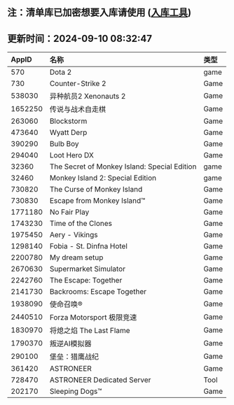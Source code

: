 ## 注：清单库已加密想要入库请使用 ([入库工具](https://github.com/BlankTMing/ManifestAutoUpdate/releases))

## 更新时间：2024-09-10 08:32:47
| AppID | 名称 | 类型  |
| :-------------------- | :----------------------------- | :----------- |
| 570 | Dota 2| game |
| 730 | Counter-Strike 2| Game |
| 538030 | 异种航员2 Xenonauts 2| Game |
| 1652250 | 传说与战术自走棋| Game |
| 263060 | Blockstorm| Game |
| 473640 | Wyatt Derp| Game |
| 390290 | Bulb Boy| Game |
| 294040 | Loot Hero DX| Game |
| 32360 | The Secret of Monkey Island: Special Edition| game |
| 32460 | Monkey Island 2: Special Edition| game |
| 730820 | The Curse of Monkey Island| Game |
| 730830 | Escape from Monkey Island™| Game |
| 1771180 | No Fair Play| Game |
| 1743230 | Time of the Clones| Game |
| 1975450 | Aery - Vikings| Game |
| 1298140 | Fobia - St. Dinfna Hotel| Game |
| 2200780 | My dream setup| Game |
| 2670630 | Supermarket Simulator| Game |
| 2242760 | The Escape: Together| Game |
| 2141730 | Backrooms: Escape Together| Game |
| 1938090 | 使命召唤®| Game |
| 2440510 | Forza Motorsport 极限竞速| Game |
| 1830970 | 将熄之焰 The Last Flame| Game |
| 1790370 | 叛逆AI模拟器| Game |
| 290100 | 堡垒：猎鹰战纪| Game |
| 361420 | ASTRONEER| Game |
| 728470 | ASTRONEER Dedicated Server| Tool |
| 202170 | Sleeping Dogs™| Game |
